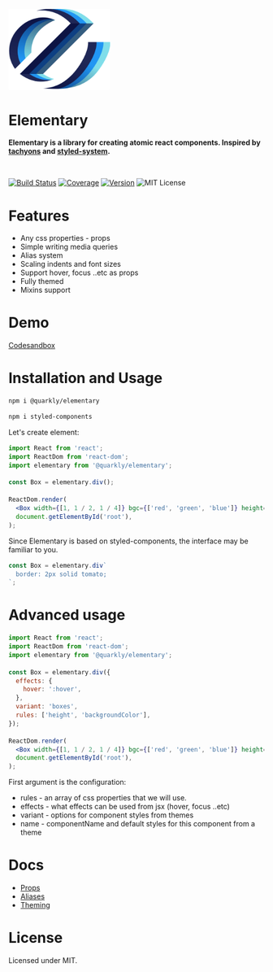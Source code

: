 <p>
  <img src="docs/src/q-elementary.png" width="200px">
</p>
<h1> Elementary </h1>
<p>
  <b>Elementary is a library for creating atomic react components. 
Inspired by <a href="http://tachyons.io/" target="_blank">tachyons</a> and <a href="https://github.com/styled-system/styled-system" target="_blank">styled-system</a>.</b>
</p>
<br>

[![Build Status][badge]][travis]
[![Coverage][coverage-badge]][coverage]
[![Version][version-badge]][npm]
![MIT License][license]

<!-- ![size][] -->

[badge]: https://flat.badgen.net/travis/quarkly/elementary/master
[travis]: https://travis-ci.com/quarkly/elementary
[coverage-badge]: https://flat.badgen.net/codecov/c/github/quarkly/elementary
[coverage]: https://codecov.io/github/quarkly/elementary
[version-badge]: https://flat.badgen.net/npm/v/@quarkly/elementary
[npm]: https://npmjs.com/package/@quarkly/elementary
[license]: https://flat.badgen.net/badge/license/MIT/blue

<!-- [size]: https://flat.badgen.net/packagephobia/min/@quarkly/elementary -->

# Features

- Any css properties - props
- Simple writing media queries
- Alias ​​system
- Scaling indents and font sizes
- Support hover, focus ..etc as props
- Fully themed
- Mixins support

# Demo

[Codesandbox](https://codesandbox.io/embed/quarklyelementary-demo-jplhn)

# Installation and Usage

```sh
npm i @quarkly/elementary
```

```sh
npm i styled-components
```

Let's create element:

```jsx
import React from 'react';
import ReactDom from 'react-dom';
import elementary from '@quarkly/elementary';

const Box = elementary.div();

ReactDom.render(
  <Box width={[1, 1 / 2, 1 / 4]} bgc={['red', 'green', 'blue']} height="300px" />,
  document.getElementById('root'),
);
```

Since Elementary is based on styled-components, the interface may be familiar to you. <br>

```jsx
const Box = elementary.div`
  border: 2px solid tomato;
`;
```

# Advanced usage

```jsx
import React from 'react';
import ReactDom from 'react-dom';
import elementary from '@quarkly/elementary';

const Box = elementary.div({
  effects: {
    hover: ':hover',
  },
  variant: 'boxes',
  rules: ['height', 'backgroundColor'],
});

ReactDom.render(
  <Box width={[1, 1 / 2, 1 / 4]} bgc={['red', 'green', 'blue']} height="300px" />,
  document.getElementById('root'),
);
```

First argument is the configuration:

- rules - an array of css properties that we will use.
- effects - what effects can be used from jsx (hover, focus ..etc)
- variant - options for component styles from themes
- name - componentName and default styles for this component from a theme

# Docs

- [Props](docs/props.md)
- [Aliases](docs/aliases.md)
- [Theming](docs/theming.md)

# License

Licensed under MIT.
